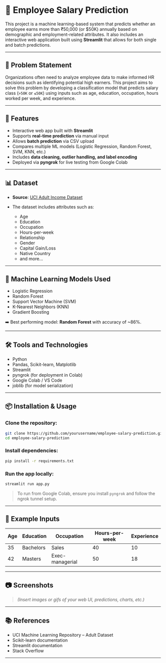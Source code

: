 # 💼 Employee Salary Prediction

This project is a machine learning-based system that predicts whether an employee earns more than ₹50,000 (or \$50K) annually based on demographic and employment-related attributes. It also includes an interactive web application built using **Streamlit** that allows for both single and batch predictions.

---

## 📌 Problem Statement

Organizations often need to analyze employee data to make informed HR decisions such as identifying potential high earners. This project aims to solve this problem by developing a classification model that predicts salary class (`>50K` or `≤50K`) using inputs such as age, education, occupation, hours worked per week, and experience.

---

## 🚀 Features

* Interactive web app built with **Streamlit**
* Supports **real-time prediction** via manual input
* Allows **batch prediction** via CSV upload
* Compares multiple ML models (Logistic Regression, Random Forest, SVM, KNN, etc.)
* Includes **data cleaning, outlier handling, and label encoding**
* Deployed via **pyngrok** for live testing from Google Colab

---

## 📊 Dataset

* **Source**: [UCI Adult Income Dataset](https://archive.ics.uci.edu/ml/datasets/adult)
* The dataset includes attributes such as:

  * Age
  * Education
  * Occupation
  * Hours-per-week
  * Relationship
  * Gender
  * Capital Gain/Loss
  * Native Country
  * and more...

---

## 🧠 Machine Learning Models Used

* Logistic Regression
* Random Forest
* Support Vector Machine (SVM)
* K-Nearest Neighbors (KNN)
* Gradient Boosting

➡️ Best performing model: **Random Forest** with accuracy of \~86%.

---

## 🛠️ Tools and Technologies

* Python
* Pandas, Scikit-learn, Matplotlib
* Streamlit
* pyngrok (for deployment in Colab)
* Google Colab / VS Code
* joblib (for model serialization)

---

## 📦 Installation & Usage

### Clone the repository:

```bash
git clone https://github.com/yourusername/employee-salary-prediction.git
cd employee-salary-prediction
```

### Install dependencies:

```bash
pip install -r requirements.txt
```

### Run the app locally:

```bash
streamlit run app.py
```

> To run from Google Colab, ensure you install `pyngrok` and follow the ngrok tunnel setup.

---

## 🧪 Example Inputs

| Age | Education | Occupation      | Hours-per-week | Experience |
| --- | --------- | --------------- | -------------- | ---------- |
| 35  | Bachelors | Sales           | 40             | 10         |
| 42  | Masters   | Exec-managerial | 50             | 18         |

---

## 📷 Screenshots

> *(Insert images or gifs of your web UI, predictions, charts, etc.)*

---

## 📚 References

* UCI Machine Learning Repository – Adult Dataset
* Scikit-learn documentation
* Streamlit documentation
* Stack Overflow

---


